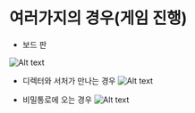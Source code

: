 # 여러가지의 경우(게임 진행)
  * 보드 판
  
  ![Alt text](https://postfiles.pstatic.net/MjAxODEyMTNfMjkg/MDAxNTQ0NzEyNDI1NTA4.r0-Br6qAvr84nuRS_zkUC2zI-7Kbwr4O-elIWESFOBEg.o-fzWI5zXFom04yk52NTEFuWIuo79e-Rp1cfbtoA2yog.JPEG.iju1633/%EB%B3%B4%EB%93%9C1.jpg?type=w773)
  
  * 디렉터와 서처가 만나는 경우
  ![Alt text](https://postfiles.pstatic.net/MjAxODEyMTNfNDgg/MDAxNTQ0NzEyNDI1NTg3.ZOXrxP5tDuMurWJtAkpmDjJkevnkuJuXDuiZFgzo9nsg.04J0v00h1nrOTHEpceyCYg03ysu0rZBC0fN2gHujx0Eg.JPEG.iju1633/%EB%B3%B4%EB%93%9C2.jpg?type=w773)
  
  * 비밀통로에 오는 경우
  ![Alt text](https://postfiles.pstatic.net/MjAxODEyMTNfOCAg/MDAxNTQ0NzEyNDI1NTQ3.PuzbTGYH2F1Awh8V2_9sJ0KX_c73Z2flJSvztOq8wpAg.BS8uBQV2hKROC9WlPtVBsr2STr_pX0j6Manv68Socqog.JPEG.iju1633/%EB%B3%B4%EB%93%9C3.jpg?type=w773)
